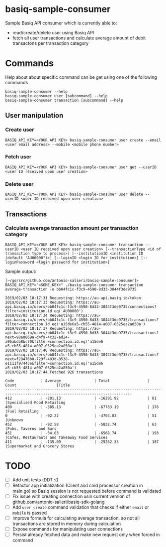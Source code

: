 # basiq-sample-consumer
Sample Basiq API consumer which is currently able to:
* read/create/delete user using Basiq API
* fetch all user transactions and calculate average amount of debit transactons per transaction category

# Commands
Help about about specific command can be get using one of the following commands
```
basiq-sample-consumer --help
basiq-sample-consumer user [subcommand] --help
basiq-sample-consumer transaction [subcommand] --help
```
## User manipulation
### Create user
```
BASIQ_API_KEY=<YOUR API KEY> basiq-sample-consumer user create --email <user email address> --mobile <mobile phone number>
```
### Fetch user
```
BASIQ_API_KEY=<YOUR API KEY> basiq-sample-consumer user get --userID <user ID received upon user creation>
```
### Delete user
```
BASIQ_API_KEY=<YOUR API KEY> basiq-sample-consumer user delete --userID <user ID received upon user creation>
```
## Transactions

### Calculate average transaction amount per transaction category
```
BASIQ_API_KEY=<YOUR API KEY> basiq-sample-consumer transaction --userID <user ID received upon user creation> [--transactionType <id of transaction type to process>] [--institutionID <institution ID (default "AU00000")>] [--loginID <login ID for institution>] [--loginPassword <login password for institution>]
```

Sample output:
```
[~/go/src/github.com/antonio-salieri/basiq-sample-consumer]> BASIQ_API_KEY="<SOME_KEY>" ./basiq-sample-consumer transaction average-transaction -u bb04fc1c-f3c9-4590-8d33-3044f3de9735

2019/02/03 18:17:31 Requesting: https://au-api.basiq.io/token
2019/02/03 18:17:33 Requesting: https://au-api.basiq.io/users/bb04fc1c-f3c9-4590-8d33-3044f3de9735/connections?filter=institution.id.eq('AU00000')
2019/02/03 18:17:34 Requesting: https://au-api.basiq.io/users/bb04fc1c-f3c9-4590-8d33-3044f3de9735/transactions?filter=connection.id.eq('a15de6a5-cb55-4814-a007-0525ea2a850a')
2019/02/03 18:17:37 Requesting: https://au-api.basiq.io/users/bb04fc1c-f3c9-4590-8d33-3044f3de9735/transactions?next=98e8869a-d4fa-4c32-ad24-a96abdb8bc70&filter=connection.id.eq('a15de6
a5-cb55-4814-a007-0525ea2a850a')
2019/02/03 18:17:40 Requesting: https://au-api.basiq.io/users/bb04fc1c-f3c9-4590-8d33-3044f3de9735/transactions?next=f28476b8-729f-483d-8538-e1111f97443e&filter=connection.id.eq('a15de6
a5-cb55-4814-a007-0525ea2a850a')
2019/02/03 18:17:44 Fetched 926 transactions

Code            | Average               | Total                 | Count                  |Title 
-------------------------------------------------------------------------------------------------------------------------------
412             | -201.13               | -16291.92             | 81                     |Specialised Food Retailing
400             | -385.13               | -67783.19             | 176                    |Fuel Retailing
0               | -92.22                | -4703.03              | 51                     |Unknown
452             | -92.58                | -5832.74              | 63                     |Pubs, Taverns and Bars
451             | -34.03                | -6568.74              | 193                    |Cafes, Restaurants and Takeaway Food Services
411             | -135.09               | -25262.33             | 187                    |Supermarket and Grocery Stores
```

# TODO
- [ ] Add unit tests (DDT :()
- [ ] Refactor app initialization (Client and cmd processor creation in main.go) so Basiq session is not requested before command is validated
- [ ] Fix issue with creating connection usin current version of github.com/antonio-salieri/basiq-sdk-golang
- [ ] Add `user create` command validation that checks if either `email` or `mobile` is passed
- [ ] Improve formula for calculating average transaction, so not all transactions are stored in memory during calculation
- [ ] Expose commands for manipulating user connections
- [ ] Persist already fetched data and make new request only when forced in command

